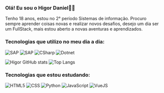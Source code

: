 ### Olá! Eu sou o Higor Daniel👋🏾

Tenho 18 anos, estou no 2° período Sistemas de informação.
Procuro sempre aprender coisas novas e realizar novos desafios, desejo um dia ser um FullStack, mais estou aberto a novas aventuras e aprendizados.

### Tecnologias que utilizo no meu dia a dia:

<div style="display: inline_block">
    <img alingn="center" alt="SAP" src="https://img.shields.io/badge/SAP-0FAAFF?style=for-the-badge&logo=sap&logoColor=white">
    <img alingn="SqlServer" alt="SAP" src="https://img.shields.io/badge/Microsoft_SQL_Server-CC2927?style=for-the-badge&logo=microsoft-sql-server&logoColor=white">
    <img alingn="center" alt="CSharp" src="https://img.shields.io/badge/C%23-239120?style=for-the-badge&logo=c-sharp&logoColor=white">
    <img alingn="center" alt="Dotnet" src="https://img.shields.io/badge/.NET-5C2D91?style=for-the-badge&logo=.net&logoColor=white">
</div>

![Higor GitHub stats](https://github-readme-stats.vercel.app/api?username=HigorDanielMR&show_icons=true&theme=dark)
![Top Langs](https://github-readme-stats.vercel.app/api/top-langs/?username=HigorDanielMR&layout=compact&theme=dark)

### Tecnologias que estou estudando:

![HTML5](https://img.shields.io/badge/HTML5-E34F26?style=for-the-badge&logo=html5&logoColor=white)
![CSS](https://img.shields.io/badge/CSS-239120?&style=for-the-badge&logo=css3&logoColor=white)
![Python](https://img.shields.io/badge/Python-14354C?style=for-the-badge&logo=python&logoColor=white)
![JavaScript](https://img.shields.io/badge/JavaScript-323330?style=for-the-badge&logo=javascript&logoColor=F7DF1E)
![VueJS](https://img.shields.io/badge/Vue.js-35495E?style=for-the-badge&logo=vue.js&logoColor=4FC08D)
